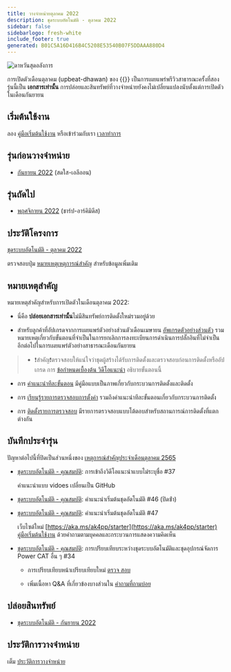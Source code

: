 ```yaml
---
title: วางจําหน่ายตุลาคม 2022
description: ชุดระบบอัตโนมัติ - ตุลาคม 2022
sidebar: false
sidebarlogo: fresh-white
include_footer: true
generated: B01C5A16D416B4C5208E53540B07F5DDAAA880D4
---
```


![ดาหวันสุดอลังการ](/images/upbeat-dhawan.png)

การเปิดตัวเดือนตุลาคม (upbeat-dhawan) ของ {{<product-name>}} เป็นการเผยแพร่พรีวิวสาธารณะครั้งที่สอง รุ่นนี้เป็น **เอกสารเท่านั้น** การปล่อยและสินทรัพย์ที่วางจําหน่ายยังคงไม่เปลี่ยนแปลงนับตั้งแต่การเปิดตัวในเดือนกันยายน

## เริ่มต้นใช้งาน

ลอง [คู่มือเริ่มต้นใช้งาน](/th/get-started) หรือเข้าร่วมกับเรา [เวลาทําการ](/th/office-hours)

## รุ่นก่อนวางจําหน่าย

- [กันยายน 2022](/th/releases/september-2022) (สดใส-เอลีออน)

## รุ่นถัดไป

- [พฤศจิกายน 2022](/th/releases/november-2022) (ชาร์ป-อาร์คิมิดีส)

## ประวัติโครงการ

[ชุดระบบอัตโนมัติ - ตุลาคม 2022](https://github.com/orgs/microsoft/projects/486/views/3)

ตรวจสอบปุ่ม [หมายเหตุเหตุการณ์สําคัญ](/th/releases/milestones) สําหรับข้อมูลเพิ่มเติม

## หมายเหตุสําคัญ

หมายเหตุสําคัญสําหรับการเปิดตัวในเดือนตุลาคม 2022:

- นี่คือ **ปล่อยเอกสารเท่านั้น**ไม่มีสินทรัพย์การติดตั้งใหม่รวมอยู่ด้วย

- สําหรับลูกค้าที่อัปเกรดจากการเผยแพร่ตัวอย่างส่วนตัวเดือนเมษายน [อัพเกรดตัวอย่างส่วนตัว](https://github.com/microsoft/powercat-automation-kit/blob/main/docs/private-preview-upgrade.md) รวมหมายเหตุเกี่ยวกับขั้นตอนที่จําเป็นในการยกเลิกการลงทะเบียนการดําเนินการปลั๊กอินที่ไม่จําเป็นอีกต่อไปในการเผยแพร่ตัวอย่างสาธารณะเดือนกันยายน

> - ❗สําคัญ❗ตรวจสอบให้แน่ใจว่าชุดผู้สร้างได้รับการติดตั้งและตรวจสอบก่อนการติดตั้งหรืออัปเกรด การ [ข้อกําหนดเบื้องต้น วิดีโอแนะนํา](https://github.com/microsoft/powercat-automation-kit/blob/main/docs/walkthrough.md) อธิบายขั้นตอนนี้

- การ [คําแนะนําทีละขั้นตอน](https://github.com/microsoft/powercat-automation-kit/blob/main/docs/walkthrough.md) มีคู่มือแบบเป็นภาพเกี่ยวกับกระบวนการติดตั้งและติดตั้ง

- การ [เรียนรู้รายการตรวจสอบการตั้งค่า](https://learn.microsoft.com/power-automate/guidance/automation-kit/setup/setup-checklist) รวมถึงคําแนะนําทีละขั้นตอนเกี่ยวกับกระบวนการติดตั้ง

- การ [ติดตั้งรายการตรวจสอบ](/th/get-started/install-checklist) มีรายการตรวจสอบแบบโต้ตอบสําหรับสถานการณ์การติดตั้งที่แตกต่างกัน

## บันทึกประจํารุ่น

ปัญหาต่อไปนี้ที่ปิดเป็นส่วนหนึ่งของ [เหตุการณ์สําคัญประจําเดือนตุลาคม 2565](https://github.com/orgs/microsoft/projects/486/views/3)

- [ชุดระบบอัตโนมัติ - คุณสมบัติ](https://github.com/microsoft/powercat-automation-kit/issues/37): การเข้าถึงวิดีโอแนะนําแบบไม่ระบุชื่อ #37

  คําแนะนําแบบ vidoes เปลี่ยนเป็น GitHub

- [ชุดระบบอัตโนมัติ - คุณสมบัติ](https://github.com/microsoft/powercat-automation-kit/issues/46): คําแนะนําเริ่มต้นชุดอัตโนมัติ #46 (ปิดซ้ํา)

- [ชุดระบบอัตโนมัติ - คุณสมบัติ](https://github.com/microsoft/powercat-automation-kit/issues/47): คําแนะนําเริ่มต้นชุดอัตโนมัติ #47

  เว็บไซต์ใหม่ [https://aka.ms/ak4pp/starter](https://aka.ms/ak4pp/starter)
  [คู่มือเริ่มต้นใช้งาน](https://microsoft.github.io/powercat-automation-kit/get-started/) ด้วยคําถามตามบุคคลและกระบวนการแสดงความคิดเห็น

- [ชุดระบบอัตโนมัติ - คุณสมบัติ](https://github.com/microsoft/powercat-automation-kit/issues/34): การเปรียบเทียบระหว่างชุดระบบอัตโนมัติและชุดอุปกรณ์จัดการ Power CAT อื่น ๆ #34

  - การเปรียบเทียบหน้าเปรียบเทียบใหม่ [ตรวจ สอบ](https://microsoft.github.io/powercat-automation-kit/monitoring-compare/)
  
  - เพิ่มเนื้อหา Q&A ที่เกี่ยวข้องบางส่วนใน [คำถามที่ถามบ่อย](https://microsoft.github.io/powercat-automation-kit/frequently-asked-questions/)

## ปล่อยสินทรัพย์

- [ชุดระบบอัตโนมัติ - กันยายน 2022](https://github.com/microsoft/powercat-automation-kit/releases/tag/AutomationKit-September2022)

## ประวัติการวางจําหน่าย

เต็ม [ประวัติการวางจําหน่าย](/th/releases)
